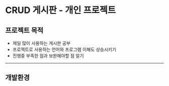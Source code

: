 <!-- Heading -->
# CRUD 게시판 - 개인 프로젝트

## 프로젝트 목적
- 제일 많이 사용하는 게시판 공부
- 프로젝트로 사용하는 언어와 프로그램 이해도 상승시키기
- 진행중 부족한 점과 보완해야할 점 알기
___

## 개발환경
